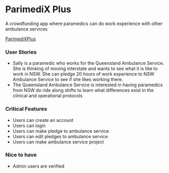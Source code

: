 # ParimediX Plus
A crowdfunding app where paramedics can do work experience with other ambulance services

[ParimediXPlus](https://paramedixplus.netlify.app/)

### User Stories
- Sally is a paramedic who works for the Queensland Ambulance Service. She is thinking of moving interstate and wants to see what it is like to work in NSW. She can pledge 20 hours of work experience to NSW Ambulance Service to see if she likes working there. 
- The Queensland Ambulance Service is interested in having paramedics from NSW do ride along shifts to learn what differences exist in the clinical and operational protocols

### Critical Features
- Users can create an account
- Users can login
- Users can make pledge to ambulance service
- Users can edit pledges to ambulance service
- Users can make ambulance service project

### Nice to have
- Admin users are verified